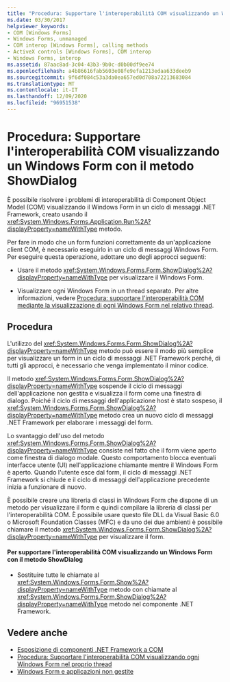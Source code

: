 ```yaml
---
title: "Procedura: Supportare l'interoperabilità COM visualizzando un Windows Form con il metodo ShowDialog"
ms.date: 03/30/2017
helpviewer_keywords:
- COM [Windows Forms]
- Windows Forms, unmanaged
- COM interop [Windows Forms], calling methods
- ActiveX controls [Windows Forms], COM interop
- Windows Forms, interop
ms.assetid: 87aac8ad-3c04-43b3-9b0c-d0b00df9ee74
ms.openlocfilehash: a4b86616fab5603e08fe9efa1213edaa633deeb9
ms.sourcegitcommit: 9f6df084c53a3da0ea657ed0d708a72213683084
ms.translationtype: MT
ms.contentlocale: it-IT
ms.lasthandoff: 12/09/2020
ms.locfileid: "96951538"
---
```

# <a name="how-to-support-com-interop-by-displaying-a-windows-form-with-the-showdialog-method"></a>Procedura: Supportare l'interoperabilità COM visualizzando un Windows Form con il metodo ShowDialog

È possibile risolvere i problemi di interoperabilità di Component Object Model (COM) visualizzando il Windows Form in un ciclo di messaggi .NET Framework, creato usando il <xref:System.Windows.Forms.Application.Run%2A?displayProperty=nameWithType> metodo.  
  
 Per fare in modo che un form funzioni correttamente da un'applicazione client COM, è necessario eseguirlo in un ciclo di messaggi Windows Form. Per eseguire questa operazione, adottare uno degli approcci seguenti:  
  
- Usare il metodo <xref:System.Windows.Forms.Form.ShowDialog%2A?displayProperty=nameWithType> per visualizzare il Windows Form.  
  
- Visualizzare ogni Windows Form in un thread separato. Per altre informazioni, vedere [Procedura: supportare l'interoperabilità COM mediante la visualizzazione di ogni Windows Form nel relativo thread](how-to-support-com-interop-by-displaying-each-windows-form-on-its-own-thread.md).  
  
## <a name="procedure"></a>Procedura  

 L'utilizzo del <xref:System.Windows.Forms.Form.ShowDialog%2A?displayProperty=nameWithType> metodo può essere il modo più semplice per visualizzare un form in un ciclo di messaggi .NET Framework perché, di tutti gli approcci, è necessario che venga implementato il minor codice.  
  
 Il metodo <xref:System.Windows.Forms.Form.ShowDialog%2A?displayProperty=nameWithType> sospende il ciclo di messaggi dell'applicazione non gestita e visualizza il form come una finestra di dialogo. Poiché il ciclo di messaggi dell'applicazione host è stato sospeso, il <xref:System.Windows.Forms.Form.ShowDialog%2A?displayProperty=nameWithType> metodo crea un nuovo ciclo di messaggi .NET Framework per elaborare i messaggi del form.  
  
 Lo svantaggio dell'uso del metodo <xref:System.Windows.Forms.Form.ShowDialog%2A?displayProperty=nameWithType> consiste nel fatto che il form viene aperto come finestra di dialogo modale. Questo comportamento blocca eventuali interfacce utente (UI) nell'applicazione chiamante mentre il Windows Form è aperto. Quando l'utente esce dal form, il ciclo di messaggi .NET Framework si chiude e il ciclo di messaggi dell'applicazione precedente inizia a funzionare di nuovo.  
  
 È possibile creare una libreria di classi in Windows Form che dispone di un metodo per visualizzare il form e quindi compilare la libreria di classi per l'interoperabilità COM. È possibile usare questo file DLL da Visual Basic 6.0 o Microsoft Foundation Classes (MFC) e da uno dei due ambienti è possibile chiamare il metodo <xref:System.Windows.Forms.Form.ShowDialog%2A?displayProperty=nameWithType> per visualizzare il form.  
  
#### <a name="to-support-com-interop-by-displaying-a-windows-form-with-the-showdialog-method"></a>Per supportare l'interoperabilità COM visualizzando un Windows Form con il metodo ShowDialog  
  
- Sostituire tutte le chiamate al <xref:System.Windows.Forms.Form.Show%2A?displayProperty=nameWithType> metodo con chiamate al <xref:System.Windows.Forms.Form.ShowDialog%2A?displayProperty=nameWithType> metodo nel componente .NET Framework.  
  
## <a name="see-also"></a>Vedere anche

- [Esposizione di componenti .NET Framework a COM](/dotnet/framework/interop/exposing-dotnet-components-to-co)
- [Procedura: Supportare l'interoperabilità COM visualizzando ogni Windows Form nel proprio thread](how-to-support-com-interop-by-displaying-each-windows-form-on-its-own-thread.md)
- [Windows Form e applicazioni non gestite](windows-forms-and-unmanaged-applications.md)
